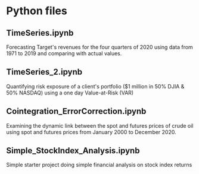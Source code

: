 # Python files

## TimeSeries.ipynb

Forecasting Target's revenues for the four quarters of 2020 using data from 1971 to 2019 and comparing with actual values.

## TimeSeries_2.ipynb

Quantifying risk exposure of a client's portfolio ($1 million in 50% DJIA & 50% NASDAQ) using a one day Value-at-Risk (VAR)

## Cointegration_ErrorCorrection.ipynb

Examining the dynamic link between the spot and futures prices of crude oil using spot and futures prices from January 2000 to December 2020.

## Simple_StockIndex_Analysis.ipynb

Simple starter project doing simple financial analysis on stock index returns
